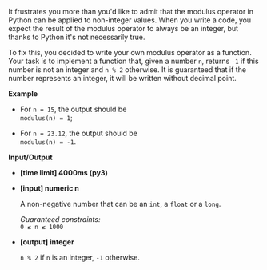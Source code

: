 <div class="markdown"><p>It frustrates you more than you'd like to admit that the modulus operator in Python can be applied to non-integer values. When you write a code, you expect the result of the modulus operator to always be an integer, but thanks to Python it's not necessarily true.</p>
<p>To fix this, you decided to write your own modulus operator as a function. Your task is to implement a function that, given a number <code>n</code>, returns <code>-1</code> if this number is not an integer and <code>n % 2</code> otherwise. It is guaranteed that if the number represents an integer, it will be written without decimal point.</p>
<p><strong>Example</strong></p>
<ul>
<li>
<p>For <code>n = 15</code>, the output should be<br>
<code>modulus(n) = 1</code>;</p>
</li>
<li>
<p>For <code>n = 23.12</code>, the output should be<br>
<code>modulus(n) = -1</code>.</p>
</li>
</ul>
<p><strong>Input/Output</strong></p>
<ul>
<li><strong>[time limit] 4000ms (py3)</strong></li>
</ul>
<ul>
<li>
<p><strong>[input] numeric n</strong></p>
<p>A non-negative number that can be an <code>int</code>, a <code>float</code> or a <code>long</code>.</p>
<p><em>Guaranteed constraints:</em><br>
<code>0 ≤ n ≤ 1000</code></p>
</li>
<li>
<p><strong>[output] integer</strong></p>
<p><code>n % 2</code> if <code>n</code> is an integer, <code>-1</code> otherwise.</p>
</li>
</ul>
</div>
